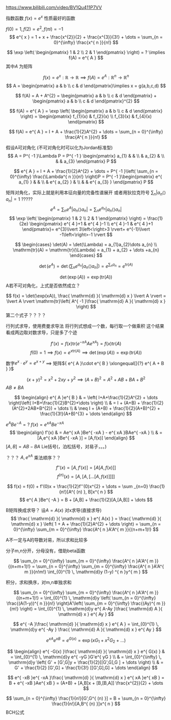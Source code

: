 

https://www.bilibili.com/video/BV1Qu411P7VV

指数函数 ${ f(x) = e^{ x } }$ 
性质最好的函数

${ f(0) = 1,f(2) = e^{2}, f(\pi i) = -1 }$ 
$$
e^{ x } = 1 + x + \frac{x^{2}}{2} + \frac{x^{3}}{3!} + \dots  = \sum_{n = 0}^{\infty} \frac{x^{ n }}{n!}
$$

$$
\exp \left( \begin{pmatrix}
1 & 2  \\
2 & 1
\end{pmatrix} \right)  = ? \implies 
f(A) = e^{ A }
$$
其中${ A }$ 为矩阵

$$
f(x) = e^{ x }: \mathbb{R}\to \mathbb{R} \implies 
f(A) = e^{ A }: \mathbb{R}^{ n } \to  \mathbb{R}^{ n }
$$
$$
A = \begin{pmatrix}
a & b \\
c & d
\end{pmatrix}\implies 
x = g(a,b,c,d)
$$

$$
f(A) = A + A^{2} = 
\begin{pmatrix}
a & b \\
c & d
\end{pmatrix} + 
\begin{pmatrix}
a & b \\
c & d
\end{pmatrix}^{2}
$$

$$
f(A) = e^{ A } = \exp \left( \begin{pmatrix}
a & b \\
c & d
\end{pmatrix} \right) = 
\begin{pmatrix}
f_{1}(x) & f_{2}(x) \\
f_{3}(x) & f_{4}(x)
\end{pmatrix}
$$

$$
f(A) = e^{ A } = I + A + \frac{1}{2}A^{2} + \dots = \sum_{n = 0}^{\infty} \frac{A^{ n }}{n!}
$$

假设A可对角化 (不可对角化时可以化为Jordan标准型)
$$
A = P^{ -1 }\Lambda P = 
 P^{ -1 } \begin{pmatrix}
a_{1}  &  &  \\
	 & a_{2} &  \\
	 &  & a_{3}
\end{pmatrix} P 
$$

$$
e^{ A } = I + A + \frac{1}{2}A^{2} + \dots = 
P^{ -1 }\left( \sum_{n = 0}^{\infty} \frac{\Lambda^{ n }}{n!} \right)P = 
P^{ -1 }\begin{pmatrix}
e^{ a_{1} } &  &  \\
 & e^{ a_{2} } &  \\
 &  & e^{ a_{3} }
\end{pmatrix} 
P
$$

矩阵对角化，实际上就是利用本征向量的完备性谱展开
或者用狄拉克符号 ${ \sum_{n} \lvert a_{n}\left<\right>a_{n} \rvert = 1 }$ ?????
$$
e^{ A } = \sum _{n}e^{ A }\lvert a_{n}\left<\right>a_{n} \rvert = 
\sum _{n}e^{ a_{n} }\lvert a_{n}\left<\right>a_{n} \rvert
$$
$$
\exp \left( \begin{pmatrix}
1 & 2 \\
2 & 1
\end{pmatrix} \right) = 
\frac{1}{2e} \begin{pmatrix}
e^{ 4 }+1 & e^{ 4 }-1 \\
e^{ 4 }-1 & e^{ 4 }+1
\end{pmatrix}= 
e^{3}\lvert 3\left<\right>3 \rvert+
e^{-1}\lvert -1\left<\right>-1 \rvert
$$


$$
\begin{cases}
\det(A) = \det(\Lambda) = a_{1}a_{2}\dots a_{n} \\
\mathrm{tr}(A) = \mathrm{tr}(\Lambda) = a_{1} + a_{2} + \dots +a_{n}
\end{cases}
$$

$$
\det(e^{ A }) = 
\det\left( \sum _{n}e^{ a_{n} } \lvert a_{n}\left<\right>a_{n} \rvert\right) = 
e^{ \sum _{n}a_{n} } = e^{ \mathrm{tr}(A) }
$$

$$
\det(\exp (A)) = \exp(\mathrm{tr}(A))
$$
A若不可对角化，上式是否依然成立？

$$
f(x) = \det(\exp(xA)),
\frac{ \mathrm{d}  }{ \mathrm{d} x } \lvert A \rvert  = \lvert A \rvert \mathrm{tr}\left( A^{ -1 }\frac{ \mathrm{d} A }{ \mathrm{d} x }  \right)
$$
第二个式子？？？？

行列式求导，使用费曼求导法
将行列式想成一个数，每行取一个做乘积
这个结果看成两边取对数求导，只是多了个迹


$$
f'(x) = f(x)\mathrm{tr}(e^{ -xA }Ae^{ xA }) = f(x)\mathrm{tr}(A)
$$
$$
f(0) = 1\implies f(x) = e^{ x\mathrm{tr}(A) } \implies \det(\exp(A)) = \exp(\mathrm{tr}(A))
$$

数字${ e^{ x }\cdot e^{ y } = e^{ x + y }}$ ${ \implies }$ 矩阵${ e^{ A }\cdot e^{ B } \xlongequal[]{?} e^{ A + B } }$ 

$$
(x+y)^{2} = x^{2} + 2xy + y^{2} \implies  (A+B)^{2} = A^{2} + AB + BA + B^{2}
$$
${ AB \neq BA }$ 

$$
\begin{align}
e^{ A }e^{ B } & = \left( I+A+\frac{1}{2}A^{2} + \dots  \right)\left( I+B+\frac{1}{2}B^{2}+\dots  \right) \\
  & = I + (A+B) + \frac{1}{2}(A^{2}+2AB+B^{2}) + \dots  \\
  & \neq I + (A+B) + \frac{1}{2}(A+B)^{2} + \frac{1}{3!}(A+B)^{3} + \dots 
\end{align}
$$

${ e^{ A }Be^{ -A } = ? }$ 
${ f(x) = e^{ xA }Be^{ -xA } }$ 
$$
\begin{align}
f'(x) & = Ae^{ xA }Be^{ -xA } - e^{ xA }BAe^{ -xA } \\
  & = [A,e^{ xA }Be^{ -xA }] = [A,f(x)]
\end{align}
$$
${ [A,B] = AB-BA }$ Lie括号(，泊松括号，对易子，。。)

？？？ ${ A, e^{ xA } }$ 乘法顺序？？

$$
f''(x) = [A,f'(x)] = [A[A,f(x)]]
$$
$$ f^{ (n) }(x) = [A,[A,[\dots [A,f(x)]]]] $$

$$ f(x) = f(0) + f'(0)x + \frac{1}{2}f''(0)x^{2} + \dots  = \sum _{n=0} \frac{1}{n!}[A^{ (n) }, B]x^{ n } $$ 
$$ e^{ A }Be^{ -A } = B + [A,B] + \frac{1}{2}[A,[A,B]] + \dots  $$


B矩阵换成求导？
设${ A = A(x) }$ 对x求导(直接求导)
$$ \frac{ \mathrm{d}  }{ \mathrm{d} x } e^{ A(x) } = \frac{ \mathrm{d}  }{ \mathrm{d} x } \left( 1 + A + \frac{1}{2}A^{2} + \dots  \right) = \sum_{n = 0}^{\infty} \sum_{m = 0}^{\infty} \frac{A^{ n }A'A^{ m }}{(n+m+1)!} $$

A不一定与A的导数对易，所以求和比较多

分子m,n分开，分母没有，借助beta函数

$$
\sum_{n = 0}^{\infty} \sum_{m = 0}^{\infty} \frac{A^{ n }A'A^{ m }}{(n+m+1)!} = 
\sum_{n = 0}^{\infty} \sum_{m = 0}^{\infty} \frac{A^{ n }A'A^{ m }}{n!m!} \int_{0}^{1}  \, \mathrm{d}y (1-y) ^{ n }y^{ m }
$$

积分，求和换序，对m,n单独求和

$$
\sum_{n = 0}^{\infty} \sum_{m = 0}^{\infty} \frac{A^{ n }A'A^{ m }}{(n+m+1)!} = 
\int_{0}^{1}  \, \mathrm{d}y \left( \sum_{n = 0}^{\infty} \frac{(A(1-y))^{ n }}{n!} \right)A'\left( \sum_{m = 0}^{\infty} \frac{(Ay)^{ m }}{m!} \right) = 
\int_{0}^{1}  \, \mathrm{d}y e^{ A-Ay }\frac{ \mathrm{d} A }{ \mathrm{d} x } e^{ Ay } 
$$

$$
e^{ -A }\frac{ \mathrm{d}  }{ \mathrm{d} x } e^{ A } = \int_{0}^{1}  \, \mathrm{d}y e^{ -Ay } \frac{ \mathrm{d} A }{ \mathrm{d} x } e^{ Ay } 
$$

$$
e^{ xA }e^{ xB } = e^{ G(x) } = \exp(xG_{1} + x^{2}G_{2} + \dots )
$$

$$
\begin{align}
e^{ -G(x) }\frac{ \mathrm{d}  }{ \mathrm{d} x } e^{ G(x) }  & = \int_{0}^{1}  \, \mathrm{d}y e^{ -yG }G'e^{ yG } \\
  & = \int_{0}^{\infty}  \, \mathrm{d}y \left( G' + [G',G]y + \frac{1}{2}[[G',G],G ] + \dots  \right)  \\
  & = G' + \frac{1}{2} [G',G] + \frac{1}{3!} [[G',G],G] + \dots 
\end{align}
$$

$$
e^{ -xB }e^{ -xA }\frac{ \mathrm{d}  }{ \mathrm{d} x } e^{ xA }e^{ xB } = B + e^{ -xB }Ae^{ xB } = (A+B) + [A,B]x + [B,[B,A]] \frac{x^{2}}{2} + \dots 
$$

$$
\sum_{n = 0}^{\infty} \frac{1}{n!}[G',G^{ (n) }] = B + \sum_{n = 0}^{\infty} \frac{1}{n!}[A,B^{ (n) }]x^{ n }
$$
BCH公式


